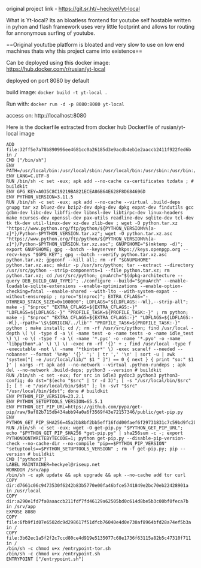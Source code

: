 original project link - https://git.sr.ht/~heckyel/yt-local

What is Yt-local?
Its an bloatless frontend for youtube self hostable written in pyhon and flash framework uses very little footprint and allows tor routing for annonymous surfing of youtube.

==Original yoututbe platform is bloated and very slow to use on low end machines thats why this project came into existence==

Can be deployed using this docker image: 
https://hub.docker.com/r/rusian/yt-local

deployed on port 8080 by default

build image:
`docker build -t yt-local .`

Run with:
`docker run -d -p 8080:8080 yt-local`

access on:
http://localhost:8080

Here is the dockerfile extracted from docker hub
Dockerfile of rusian/yt-local image
``` .Dockerfile
ADD file:32ff5e7a78b890996ee4681cc0a26185d3e9acdb4eb1e2aaccb2411f922fed6b in /
CMD ["/bin/sh"]
ENV PATH=/usr/local/bin:/usr/local/sbin:/usr/local/bin:/usr/sbin:/usr/bin:/sbin:/bin
ENV LANG=C.UTF-8
RUN /bin/sh -c set -eux; apk add --no-cache ca-certificates tzdata ; # buildkit
ENV GPG_KEY=A035C8C19219BA821ECEA86B64E628F8D684696D
ENV PYTHON_VERSION=3.11.5
RUN /bin/sh -c set -eux; apk add --no-cache --virtual .build-deps gnupg tar xz bluez-dev bzip2-dev dpkg-dev dpkg expat-dev findutils gcc gdbm-dev libc-dev libffi-dev libnsl-dev libtirpc-dev linux-headers make ncurses-dev openssl-dev pax-utils readline-dev sqlite-dev tcl-dev tk tk-dev util-linux-dev xz-dev zlib-dev ; wget -O python.tar.xz "https://www.python.org/ftp/python/${PYTHON_VERSION%%[a-z]*}/Python-$PYTHON_VERSION.tar.xz"; wget -O python.tar.xz.asc "https://www.python.org/ftp/python/${PYTHON_VERSION%%[a-z]*}/Python-$PYTHON_VERSION.tar.xz.asc"; GNUPGHOME="$(mktemp -d)"; export GNUPGHOME; gpg --batch --keyserver hkps://keys.openpgp.org --recv-keys "$GPG_KEY"; gpg --batch --verify python.tar.xz.asc python.tar.xz; gpgconf --kill all; rm -rf "$GNUPGHOME" python.tar.xz.asc; mkdir -p /usr/src/python; tar --extract --directory /usr/src/python --strip-components=1 --file python.tar.xz; rm python.tar.xz; cd /usr/src/python; gnuArch="$(dpkg-architecture --query DEB_BUILD_GNU_TYPE)"; ./configure --build="$gnuArch" --enable-loadable-sqlite-extensions --enable-optimizations --enable-option-checking=fatal --enable-shared --with-lto --with-system-expat --without-ensurepip ; nproc="$(nproc)"; EXTRA_CFLAGS="-DTHREAD_STACK_SIZE=0x100000"; LDFLAGS="${LDFLAGS:--Wl},--strip-all"; make -j "$nproc" "EXTRA_CFLAGS=${EXTRA_CFLAGS:-}" "LDFLAGS=${LDFLAGS:-}" "PROFILE_TASK=${PROFILE_TASK:-}" ; rm python; make -j "$nproc" "EXTRA_CFLAGS=${EXTRA_CFLAGS:-}" "LDFLAGS=${LDFLAGS:--Wl},-rpath='\$\$ORIGIN/../lib'" "PROFILE_TASK=${PROFILE_TASK:-}" python ; make install; cd /; rm -rf /usr/src/python; find /usr/local -depth \( \( -type d -a \( -name test -o -name tests -o -name idle_test \) \) -o \( -type f -a \( -name '*.pyc' -o -name '*.pyo' -o -name 'libpython*.a' \) \) \) -exec rm -rf '{}' + ; find /usr/local -type f -executable -not \( -name '*tkinter*' \) -exec scanelf --needed --nobanner --format '%n#p' '{}' ';' | tr ',' '\n' | sort -u | awk 'system("[ -e /usr/local/lib/" $1 " ]") == 0 { next } { print "so:" $1 }' | xargs -rt apk add --no-network --virtual .python-rundeps ; apk del --no-network .build-deps; python3 --version # buildkit
RUN /bin/sh -c set -eux; for src in idle3 pydoc3 python3 python3-config; do dst="$(echo "$src" | tr -d 3)"; [ -s "/usr/local/bin/$src" ]; [ ! -e "/usr/local/bin/$dst" ]; ln -svT "$src" "/usr/local/bin/$dst"; done # buildkit
ENV PYTHON_PIP_VERSION=23.2.1
ENV PYTHON_SETUPTOOLS_VERSION=65.5.1
ENV PYTHON_GET_PIP_URL=https://github.com/pypa/get-pip/raw/9af82b715db434abb94a0a6f3569f43e72157346/public/get-pip.py
ENV PYTHON_GET_PIP_SHA256=45a2bb8bf2bb5eff16fdd00faef6f29731831c7c59bd9fc2bf1f3bed511ff1fe
RUN /bin/sh -c set -eux; wget -O get-pip.py "$PYTHON_GET_PIP_URL"; echo "$PYTHON_GET_PIP_SHA256 *get-pip.py" | sha256sum -c -; export PYTHONDONTWRITEBYTECODE=1; python get-pip.py --disable-pip-version-check --no-cache-dir --no-compile "pip==$PYTHON_PIP_VERSION" "setuptools==$PYTHON_SETUPTOOLS_VERSION" ; rm -f get-pip.py; pip --version # buildkit
CMD ["python3"]
LABEL MAINTAINER=heckyel@riseup.net
WORKDIR /srv/app
/bin/sh -c apk update && apk upgrade && apk --no-cache add tor curl
COPY dir:d7661c06c9473530f6242b83b5770e00fa46bfce5741849e2bc70eb22428901a in /usr/local
COPY dir:a290e1fd7fa0aaaccb211fdf7fd46129a62505bd0c614d8be5b3c00bf0feca7b in /srv/app
EXPOSE 8080
COPY file:6fb9f1d07e6502dc9d298617f51dfcb76040e4d0e730af8964bfd28a74ef5b3a in /
COPY file:3b62ec1a5f2f2c7ccd80ce4d919e5135077c68e1736f63115a82b5c47310f711 in /
/bin/sh -c chmod u+x /entrypoint-tor.sh
/bin/sh -c chmod u+x /entrypoint.sh
ENTRYPOINT ["/entrypoint.sh"]
```